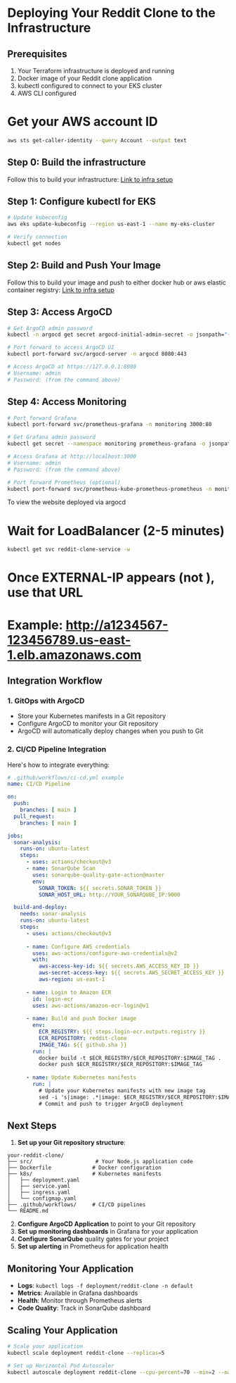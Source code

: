 # Deploying Your Reddit Clone to the Infrastructure

## Prerequisites
1. Your Terraform infrastructure is deployed and running
2. Docker image of your Reddit clone application
3. kubectl configured to connect to your EKS cluster
4. AWS CLI configured

# Get your AWS account ID
```bash
aws sts get-caller-identity --query Account --output text
```
## Step 0: Build the infrastructure
Follow this to build your infrastructure: [Link to infra setup](Livrables/infra/README.md)

## Step 1: Configure kubectl for EKS

```bash
# Update kubeconfig
aws eks update-kubeconfig --region us-east-1 --name my-eks-cluster

# Verify connection
kubectl get nodes
```

## Step 2: Build and Push Your Image
Follow this to build your image and push to either docker hub or aws elastic container registry: [Link to infra setup](Livrables/app/README.md)

## Step 3: Access ArgoCD

```bash
# Get ArgoCD admin password
kubectl -n argocd get secret argocd-initial-admin-secret -o jsonpath="{.data.password}" | base64 -d

# Port forward to access ArgoCD UI
kubectl port-forward svc/argocd-server -n argocd 8080:443

# Access ArgoCD at https://127.0.0.1:8080
# Username: admin
# Password: (from the command above)
```

## Step 4: Access Monitoring

```bash
# Port forward Grafana
kubectl port-forward svc/prometheus-grafana -n monitoring 3000:80

# Get Grafana admin password
kubectl get secret --namespace monitoring prometheus-grafana -o jsonpath="{.data.admin-password}" | base64 --decode

# Access Grafana at http://localhost:3000
# Username: admin
# Password: (from the command above)

# Port forward Prometheus (optional)
kubectl port-forward svc/prometheus-kube-prometheus-prometheus -n monitoring 9090:9090
```
To view the website deployed via argocd
# Wait for LoadBalancer (2-5 minutes)
```bash
kubectl get svc reddit-clone-service -w
```
# Once EXTERNAL-IP appears (not <pending>), use that URL
# Example: http://a1234567-123456789.us-east-1.elb.amazonaws.com


## Integration Workflow

### 1. GitOps with ArgoCD
- Store your Kubernetes manifests in a Git repository
- Configure ArgoCD to monitor your Git repository
- ArgoCD will automatically deploy changes when you push to Git

### 2. CI/CD Pipeline Integration
Here's how to integrate everything:

```yaml
# .github/workflows/ci-cd.yml example
name: CI/CD Pipeline

on:
  push:
    branches: [ main ]
  pull_request:
    branches: [ main ]

jobs:
  sonar-analysis:
    runs-on: ubuntu-latest
    steps:
      - uses: actions/checkout@v3
      - name: SonarQube Scan
        uses: sonarqube-quality-gate-action@master
        env:
          SONAR_TOKEN: ${{ secrets.SONAR_TOKEN }}
          SONAR_HOST_URL: http://YOUR_SONARQUBE_IP:9000

  build-and-deploy:
    needs: sonar-analysis
    runs-on: ubuntu-latest
    steps:
      - uses: actions/checkout@v3
      
      - name: Configure AWS credentials
        uses: aws-actions/configure-aws-credentials@v2
        with:
          aws-access-key-id: ${{ secrets.AWS_ACCESS_KEY_ID }}
          aws-secret-access-key: ${{ secrets.AWS_SECRET_ACCESS_KEY }}
          aws-region: us-east-1
      
      - name: Login to Amazon ECR
        id: login-ecr
        uses: aws-actions/amazon-ecr-login@v1
      
      - name: Build and push Docker image
        env:
          ECR_REGISTRY: ${{ steps.login-ecr.outputs.registry }}
          ECR_REPOSITORY: reddit-clone
          IMAGE_TAG: ${{ github.sha }}
        run: |
          docker build -t $ECR_REGISTRY/$ECR_REPOSITORY:$IMAGE_TAG .
          docker push $ECR_REGISTRY/$ECR_REPOSITORY:$IMAGE_TAG
      
      - name: Update Kubernetes manifests
        run: |
          # Update your Kubernetes manifests with new image tag
          sed -i 's|image: .*|image: $ECR_REGISTRY/$ECR_REPOSITORY:$IMAGE_TAG|' k8s/deployment.yaml
          # Commit and push to trigger ArgoCD deployment
```

## Next Steps

1. **Set up your Git repository structure**:
```
your-reddit-clone/
├── src/                    # Your Node.js application code
├── Dockerfile             # Docker configuration
├── k8s/                   # Kubernetes manifests
│   ├── deployment.yaml
│   ├── service.yaml
│   ├── ingress.yaml
│   └── configmap.yaml
├── .github/workflows/     # CI/CD pipelines
└── README.md
```

2. **Configure ArgoCD Application** to point to your Git repository
3. **Set up monitoring dashboards** in Grafana for your application
4. **Configure SonarQube** quality gates for your project
5. **Set up alerting** in Prometheus for application health

## Monitoring Your Application

- **Logs**: `kubectl logs -f deployment/reddit-clone -n default`
- **Metrics**: Available in Grafana dashboards
- **Health**: Monitor through Prometheus alerts
- **Code Quality**: Track in SonarQube dashboard

## Scaling Your Application

```bash
# Scale your application
kubectl scale deployment reddit-clone --replicas=5

# Set up Horizontal Pod Autoscaler
kubectl autoscale deployment reddit-clone --cpu-percent=70 --min=2 --max=10
```